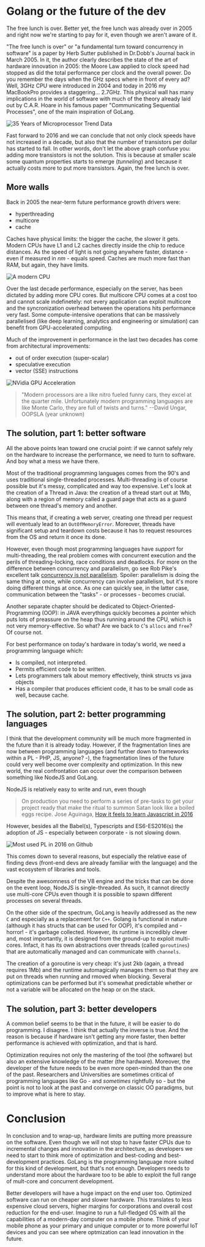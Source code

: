 Golang or the future of the dev
===

The free lunch is over. Better yet, the free lunch was already over in 2005 and right now we're starting to pay for it, even though we aren't aware of it.

"The free lunch is over" or "a fundamental turn toward concurrency in software" is a paper by Herb Sutter published in Dr.Dobb's Journal back in March 2005. In it, the author clearly describes the state of the art of hardware innovation in 2005: the Moore Law applied to clock speed had stopped as did the total performance per clock and the overall power. Do you remember the days when the GHz specs where in front of every ad? Well, 3GHz CPU were introduced in 2004 and today in 2016 my MacBookPro provides a staggering... 2.7GHz. This physical wall has many implications in the world of software with much of the theory already laid out by C.A.R. Hoare in his famous paper "Communicating Sequential Processes", one of the main inspiration of GoLang.

![35 Years of Microprocessor Trend Data](./images/35years-CPU.png "35 Years of Microprocessor Trend Data")

Fast forward to 2016 and we can conclude that not only clock speeds have not increased in a decade, but also that the number of transistors per dollar has started to fall. In other words, don't let the above graph confuse you: adding more transistors is not the solution. This is because at smaller scale some quantum properties starts to emerge (*tunneling*) and because it actually costs more to put more transistors. Again, the free lunch is over.

## More walls
Back in 2005 the near-term future performance growth drivers were:	
- hyperthreading	
- multicore	
- cache

Caches have physical limits: the bigger the cache, the slower it gets. Modern CPUs have L1 and L2 caches directly inside the chip to reduce distances. As the speed of light is not going anywhere faster, distance - even if measured in *nm* - equals speed. Caches are much more fast than RAM, but again, they have limits. 

![A modern CPU](./images/Intel_Lynnfield_die1.jpg "A modern CPU")

Over the last decade performance, especially on the server, has been dictated by adding more CPU cores. But multicore CPU comes at a cost too and cannot scale indefinetely: not every application can exploit multicore and the syncronization overhead between the operations hits performance very fast. Some compute-intensive operations that can be massively parallelised (like deep learning, analytics and engineering or simulation) can benefit from GPU-accelerated computing.

Much of the improvement in performance in the last two decades has come from architectural improvements:

- out of order execution (super-scalar)
- speculative execution
- vector (SSE) instructions

![NVidia GPU Acceleration](./images/how-gpu-acceleration-works.png "NVidia GPU Acceleration")

> "Modern processors are a like nitro fueled funny cars, they excel at the quarter mile. Unfortunately modern programming languages are like Monte Carlo, they are full of twists and turns."
> --David Ungar, OOPSLA (year unknown)

## The solution, part 1: better software
All the above points lean toward one crucial point: if we cannot safely rely on the hardware to increase the performance, we need to turn to software. And boy what a mess we have there. 

Most of the traditional programming languages comes from the 90's and uses traditional single-threaded processes. Multi-threading is of course possible but it's messy, complicated and way too expensive. Let's look at the creation of a Thread in Java: the creation of a thread start out at 1Mb, along with a region of memory called a guard page that acts as a guard between one thread's memory and another.

This means that, if creating a web server, creating one thread per request will eventualy lead to an `OutOfMemoryError`. Moreover, threads have significant setup and teardown costs because it has to request resources from the OS and return it once its done.

However, even though most programming languages have *support* for multi-threading, the real problem comes with concurrent execution and the perils of threading-locking, race conditions and deadlocks. For more on the difference between concurrency and parallelism, go see Rob Pike's excellent talk [concurrency is not parallelism](https://blog.golang.org/concurrency-is-not-parallelism). Spoiler: parallelism is doing the same thing at once, while concurrency can involve parallelism, but it's more doing different things at once. As one can quickly see, in the latter case, communication between the "tasks" - or processes - becomes crucial.

Another separate chapter should be dedicated to Object-Oriented-Programming (OOP): in JAVA everythings quickly becomes a pointer which puts lots of preassure on the heap thus running around the CPU, which is not very memory-effective. So what? Are we back to `C`'s `allocs` and `free`? Of course not.

For best performance on today's hardware in today's world, we need a programming language which:

- Is compiled, not interpreted.
- Permits efficient code to be written.
- Lets programmers talk about memory effectively, think structs vs java objects
- Has a compiler that produces efficient code, it has to be small code as well, because cache.

## The solution, part 2: better programming languages
I think that the development community will be much more fragmented in the future than it is already today. However, if the fragmentation lines are now between programming languages (and further down to frameworks within a PL - PHP, JS, anyone? -), the fragmentation lines of the future could very well become over complexity and optimization. In this new world, the real confrontation can occur over the comparison between something like NodeJS and GoLang.

NodeJS is relatively easy to write and run, even though 

> On production you need to perform a series of pre-tasks to get your project ready that make the ritual to summon Satan look like a boiled eggs recipe.
> Jose Aguinaga, [How it feels to learn Javascript in 2016](https://hackernoon.com/how-it-feels-to-learn-javascript-in-2016-d3a717dd577f#.nke7ozrlm)

However, besides all the Babel(s), Typescripts and ES6-ES2016(s) the adoption of JS - especially between corporate - is not slowing down. 

![Most used PL in 2016 on Github](./images/githut.png "Most used PL in 2016 on Github")

This comes down to several reasons, but especially the relative ease of finding devs (front-end devs are already familiar with the language) and the vast ecosystem of libraries and tools.

Despite the awesomness of the V8 engine and the tricks that can be done on the event loop, NodeJS is single-threaded. As such, it cannot directly use multi-core CPUs even though it is possible to spawn different processes on several threads.

On the other side of the spectrum, GoLang is heavily addressed as the new `C` and especially as a replacement for `C++`. Golang is functional in nature (although it has structs that can be used for OOP), it's compiled and - horror! - it's garbage collected. However, its runtime is incredibly clever and, most importantly, it is designed from the ground-up to exploit multi-cores. Infact, it has its own abstractions over threads (called `goroutines`) that are automatically managed and can communicate with `channels`.

The creation of a goroutine is very cheap: it's just 2kb (again, a thread requires 1Mb) and the runtime automagically manages them so that they are put on threads when running and rmoved when blocking. Several optimizations can be performed but it's somewhat predictable whether or not a variable will be allocated on the heap or on the stack.

## The solution, part 3: better developers
A common belief seems to be that in the future, it will be easier to do programming. I disagree. I think that actually the inverse is true. And the reason is because if hardware isn't getting any more faster, then better performance is achieved with optimization, and that is hard.

Optimization requires not only the mastering of the tool (the software) but also an extensive knowledge of the matter (the hardware). Moreover, the developer of the future needs to be even more open-minded than the one of the past. Researchers and Universities are sometimes critical of programming languages like Go - and *sometimes* rightfully so - but the point is not to look at the past and converge on classic OO paradigms, but to improve what is here to stay.

# Conclusion
In conclusion and to wrap-up, hardware limits are putting more preassure on the software. Even though we will not stop to have faster CPUs due to incremental changes and innovation in the architecture, as developers we need to start to think more of optimization and best-coding and best-development practices. GoLang is the programming language more suited for this kind of development, but that's not enough. Developers needs to understand more about the hardware too to be able to exploit the full range of mult-core and concurrent development. 

Better developers will have a huge impact on the end user too. Optimized software can run on cheaper and slower hardware. This translates to less expensive cloud servers, higher margins for corporations and overall cost reduction for the end-user. Imagine to run a full-fledged OS with all the capabilities of a modern-day computer on a mobile phone. Think of your mobile phone as your primary and unique computer or to more powerful IoT devices and you can see where optmization can lead innovation in the future.